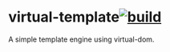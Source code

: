 virtual-template[![build](https://circleci.com/gh/livoras/virtual-template/tree/dsl.png?style=shield)](https://circleci.com/gh/livoras/virtual-template) 
=============================

A simple template engine using virtual-dom.
